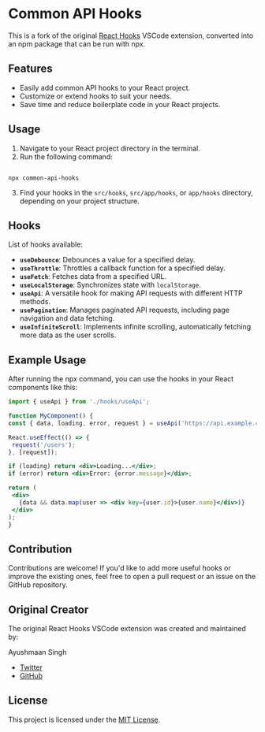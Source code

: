 

# Common API Hooks

This is a fork of the original [React Hooks](https://marketplace.visualstudio.com/items?itemName=AyushmaanSingh.custom-react-hooks) VSCode extension, converted into an npm package that can be run with npx.

## Features

- Easily add common API hooks to your React project.
- Customize or extend hooks to suit your needs.
- Save time and reduce boilerplate code in your React projects.

## Usage

1. Navigate to your React project directory in the terminal.
2. Run the following command:
```

npx common-api-hooks

````

3. Find your hooks in the `src/hooks`, `src/app/hooks`, or `app/hooks` directory, depending on your project structure.

## Hooks

List of hooks available:

- **`useDebounce`**: Debounces a value for a specified delay.
- **`useThrottle`**: Throttles a callback function for a specified delay.
- **`useFetch`**: Fetches data from a specified URL.
- **`useLocalStorage`**: Synchronizes state with `localStorage`.
- **`useApi`**: A versatile hook for making API requests with different HTTP methods.
- **`usePagination`**: Manages paginated API requests, including page navigation and data fetching.
- **`useInfiniteScroll`**: Implements infinite scrolling, automatically fetching more data as the user scrolls.

## Example Usage

After running the npx command, you can use the hooks in your React components like this:

```jsx
import { useApi } from './hooks/useApi';

function MyComponent() {
const { data, loading, error, request } = useApi('https://api.example.com');

React.useEffect(() => {
 request('/users');
}, [request]);

if (loading) return <div>Loading...</div>;
if (error) return <div>Error: {error.message}</div>;

return (
 <div>
   {data && data.map(user => <div key={user.id}>{user.name}</div>)}
 </div>
);
}
````

## Contribution

Contributions are welcome! If you'd like to add more useful hooks or improve the existing ones, feel free to open a pull request or an issue on the GitHub repository.

## Original Creator

The original React Hooks VSCode extension was created and maintained by:

Ayushmaan Singh

- [Twitter](https://twitter.com/ayushmxxn)
- [GitHub](https://github.com/ayushmxxn)

## License

This project is licensed under the [MIT License](LICENSE).
